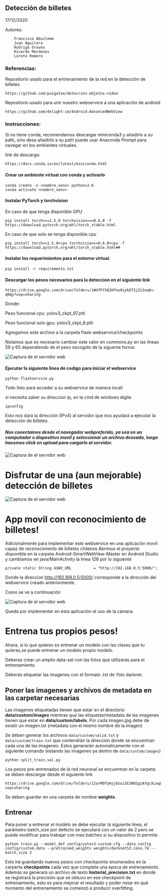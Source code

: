 ## Detección de billetes
17/12/2020

Autores:

        Francisco Abusleme
        Juan Aguilera
        Rodrigo Graves
        Ricardo Mardones
        Loreto Romero


###  Referencias:
Repositorio usado para el entrenamiento de la red en la detección de billetes
```
https://github.com/puigalex/deteccion-objetos-video
```
Repositorio usado para unir nuestro webservice a una aplicación de android
```
https://github.com/delight-im/Android-AdvancedWebView
```

### Instrucciones:
Si no tiene conda, recomendamos descargar miniconda3 y añadirlo a su path, sino desa añadirlo a su path puede usar Anaconda Prompt para navegar en los ambientes virtuales.

link de descarga:
```
https://docs.conda.io/en/latest/miniconda.html
```

#### Crear un ambiente virtual con conda y activarlo

```
conda create -n <nombre_venv> python=3.6
conda activate <nombre_venv>
```

#### Instalar PyTorch y torchvision

En caso de que tenga disponible GPU

```
pip install torch===1.5.0 torchvision===0.6.0 -f https://download.pytorch.org/whl/torch_stable.html
```

En caso de que solo se tenga disponible cpu
```
pip install torch==1.5.0+cpu torchvision==0.6.0+cpu -f https://download.pytorch.org/whl/torch_stable.html##
```

#### Instalar los requerimientos para el entorno virtual.

```
pip install -r requirements.txt
```
#### Descargar los pesos necesarios para la deteccion en el siguiente link
```
https://drive.google.com/drive/folders/1WUfFYVQJHfnu9zykEf5jZiSoq6v-qNqy?usp=sharing
```
Donde:

Peso funcional cpu: yolov3_ckpt_97.pth

Peso funcional solo gpu: yolov3_ckpt_6.pth

Agregamos este archivo a la carpeta flask-webservice/checkpoints

Notamos que es necesario cambiar este valor en commons.py en las lineas 59 y 65 dependiendo de el peso escogido de la siguente forma:

![Captura de el servidor web](images_readme/pesos.png)

#### Ejecutar la siguiente linea de codigo para iniciar el webservice

```
python flaskservice.py
```
Todo listo para acceder a su webservice de manera local!

si necesita saber su direccion ip, en la cmd de windows digite

```
ipconfig
```

Esto nos dará la dirección (IPv4) al servidor que nos ayudará a ejecutar la detección de billetes.

##### Nos conectamos desde el navegador webpreferido, ya sea en un computador o dispositivo movil y seleccionar un archivo deseado, luego hacemos click en upload para cargarlo al servidor.


![Captura de el servidor web](/images_readme/flaskservice.png)



# __Disfrutar de una (aun mejorable) detección de billetes__

![Captura de el servidor web](/images_readme/flaskServiceResult.png)

# __App movil con reconocimiento de billetes!__

Adicionalmente para implementar este webservice en una aplicación movil capaz de reconocimiento de billetes chilenos Abrimos el proyecto disponible en la carpeta Android-SmartWebView-Master en Android Studio y cambiamos en java/MainActivity la linea 128 por lo siguiente
```
private static String ASWV_URL          = "http://192.168.0.5:5000/";
```
Donde la direccion http://192.168.0.5:5000/ corresponde a la dirección del webservice creado anteriormente.

Como se ve a continuación

![Captura de el servidor web](/images_readme/AppMovil.png)

Queda por implementar en esta aplicación el uso de la cámara.
# __Entrena tus propios pesos!__

Ahora, si lo que quieres es entrenar un modelo con las clases que tu quieras,se puede entrenar un modelo propio modelo.

Deberas crear un amplio data-set con las fotos que utilizarás para el entrenamiento.

Deberás etiquetar las imagenes con el formato .txt de Yolo darknet.

## Poner las imagenes y archivos de metadata en las carpetar necesarias

Las imagenes etiquetadas tienen que estar en el directorio **data/custom/images** mientras que las etiquetas/metadata de las imagenes tienen que estar en **data/custom/labels**.
Por cada imagen.jpg debe de existir un imagen.txt (metadata con el mismo nombre de la imagen)


Se deben generar los archivos ```data/custom/valid.txt``` y ```data/custom/train.txt``` que contendrán la dirección donde se encuentran cada una de las imagenes. Estos  generarán automaticamente  con el siguiente comando (estando las imagenes ya dentro de ```data/custom/images```)
```
python split_train_val.py
```

 Los pesos pre-entrenados de la red neuronal se encuentran en la carpeta se deben descargar desde el siguiente link

```
https://drive.google.com/drive/folders/1IorMOfyKyj8zoiSE2W01gzAYgcXLeqL1?usp=sharing
```
 Se deben guardar en una carpeta de nombre __weights__.

## Entrenar
Para poner a entrenar el modelo se debe ejecutar la siguiente linea, el parámetro batch_size por defecto se ejecutará con un valor de 2 pero se puede modificar para trabajar con mas batches si su dispositivo lo permite.

 ```
 python train.py --model_def config/yolov3-custom.cfg --data_config config/custom.data --pretrained_weights weights/darknet53.conv.74 --batch_size 2
 ```

 Esto irá guardando nuevos pesos con checkpoints enumerados en la carperta __checkpoints__ cada vez que complete una epoca de entrenamiento. Además se generará un archivo de texto __historial_precision.txt__ en donde se registrará la precisión que se obtuvo en ese checkpoint de entrenamiento, esto es para mejorar el resultado y poder notar en qué momento del entrenamiento se comenzó a producir overfitting.
